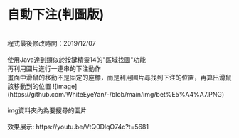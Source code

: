 # 自動下注(判圖版)
<br>
程式最後修改時間：2019/12/07
<br>
<br>
使用Java達到類似於按鍵精靈14的"區域找圖"功能
<br>
再利用圖片進行一連串的下注動作
<br>
畫面中滑鼠的移動不是固定的座標，而是利用圖片尋找到下注的位置，再算出滑鼠該移動到的位置
![image](https://github.com/WhiteEyeYan/-/blob/main/img/bet%E5%A4%A7.PNG)
<br>
<br>
img資料夾內為要搜尋的圖片
<br>
<br>
效果展示:
https://youtu.be/VtQ0DlqO74c?t=5681 

<br>
<br>
<br＞
此版常有無法正確找到圖片、無法正確判讀下注的場次......
<br＞
此外因為需控制滑鼠，無法在後台運行，必須使用VM
